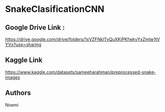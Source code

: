 # SnakeClasificationCNN

## Google Drive Link :  

https://drive.google.com/drive/folders/1xVZFNklTvQuXKjPKfwkyYxZmlw1tVYVx?usp=sharing

## Kaggle Link

https://www.kaggle.com/datasets/sameeharahman/preprocessed-snake-images


## Authors
Noemi

